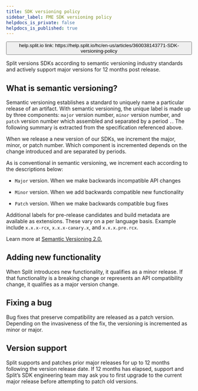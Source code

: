 ```yaml
---
title: SDK versioning policy
sidebar_label: FME SDK versioning policy
helpdocs_is_private: false
helpdocs_is_published: true
---
```


<p>
  <button style={{borderRadius:'8px', border:'1px', fontFamily:'Courier New', fontWeight:'800', textAlign:'left'}}> help.split.io link: https://help.split.io/hc/en-us/articles/360038143771-SDK-versioning-policy </button>
</p>

Split versions SDKs according to semantic versioning industry standards and actively support major versions for 12 months post release.

## What is semantic versioning?

Semantic versioning establishes a standard to uniquely name a particular release of an artifact. With semantic versioning, the unique label is made up by three components: `major` version number, `minor` version number, and `patch` version number which assembled and separated by a period `.`. The following summary is extracted from the specification referenced above.

When we release a new version of our SDKs, we increment the major, minor, or patch number.  Which component is incremented depends on the change introduced and are separated by periods.

As is conventional in semantic versioning, we increment each according to the descriptions below:

 * `Major` version. When we make backwards incompatible API changes

 * `Minor` version. When we add backwards compatible new functionality

 * `Patch` version. When we make backwards compatible bug fixes

Additional labels for pre-release candidates and build metadata are available as extensions.  These vary on a per language basis.  Example include `x.x.x-rcx`, `x.x.x-canary.x`, and `x.x.x.pre.rcx`.

Learn more at [Semantic Versioning 2.0.](https://semver.org)

## Adding new functionality

When Split introduces new functionality, it qualifies as a minor release. If that functionality is a breaking change or represents an API compatibility change, it qualifies as a major version change.

## Fixing a bug

Bug fixes that preserve compatibility are released as a patch version. Depending on the invasiveness of the fix, the versioning is incremented as minor or major.

## Version support

Split supports and patches prior major releases for up to 12 months following the version release date. If 12 months has elapsed, support and Split’s SDK engineering team may ask you to first upgrade to the current major release before attempting to patch old versions.

